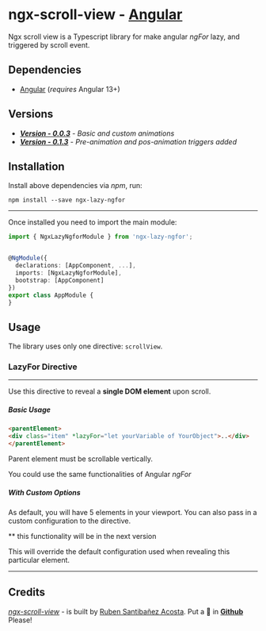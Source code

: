 # ngx-scroll-view - [Angular](http://angular.io/)

Ngx scroll view is a Typescript library for make angular *ngFor* lazy, and triggered by scroll event.

## Dependencies

- [Angular](https://angular.io) (_requires_ Angular 13+)

## Versions

- _**[Version - 0.0.3](https://www.npmjs.com/package/ngx-scroll-view)**_ - _Basic and custom animations_
- _**[Version - 0.1.3](https://www.npmjs.com/package/ngx-scroll-view)**_ - _Pre-animation and pos-animation triggers added_

## Installation

Install above dependencies via _npm_, run:

```shell
npm install --save ngx-lazy-ngfor
```

---

Once installed you need to import the main module:

```ts
import { NgxLazyNgforModule } from 'ngx-lazy-ngfor';


@NgModule({
  declarations: [AppComponent, ...],
  imports: [NgxLazyNgforModule],
  bootstrap: [AppComponent]
})
export class AppModule {
}
```

## Usage

The library uses only one directive: `scrollView`.

### LazyFor Directive

---

Use this directive to reveal a **single DOM element** upon scroll.

##### Basic Usage

```html
<parentElement> 
<div class="item" *lazyFor="let yourVariable of YourObject">..</div>
</parentElement>
```
Parent element must be scrollable vertically.

You could use the same functionalities of Angular *ngFor*

##### With Custom Options

As default, you will have 5 elements in your viewport.
You can also pass in a custom configuration to the directive.



 ** this functionality will be in the next version


This will override the default configuration used when revealing this particular element.



---

## Credits

_[ngx-scroll-view](https://www.npmjs.com/package/ngx-scroll-view)_ - is built by [Ruben Santibañez Acosta](https://github.com/rubensantibanezacosta). Put a :star2: in **[Github](https://github.com/rubensantibanezacosta/ngx-scroll-view)** Please!
